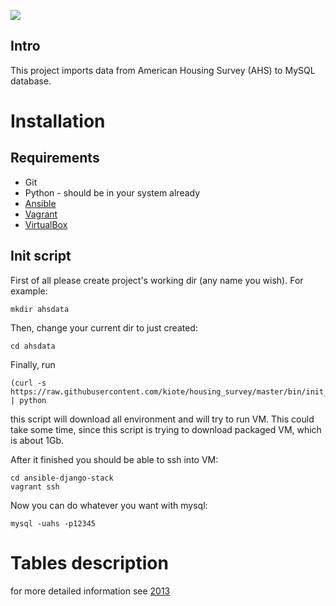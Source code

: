 ![](https://api.travis-ci.org/kiote/housing_survey.svg)

## Intro

This project imports data from American Housing Survey (AHS) to MySQL database.

# Installation

## Requirements

- Git
- Python - should be in your system already
- [Ansible](http://docs.ansible.com/intro_installation.html)
- [Vagrant](http://www.vagrantup.com/downloads.html)
- [VirtualBox](https://www.virtualbox.org/wiki/Downloads)

## Init script

First of all please create project's working dir (any name you wish). For example:

```
mkdir ahsdata
```

Then, change your current dir to just created:

```
cd ahsdata
```

Finally, run 

```
(curl -s https://raw.githubusercontent.com/kiote/housing_survey/master/bin/init_machine) | python
```

this script will download all environment and will try to run VM. This could take some time, 
since this script is trying to download packaged VM, which is about 1Gb.

After it finished you should be able to ssh into VM:

```
cd ansible-django-stack
vagrant ssh
```

Now you can do whatever you want with mysql:

```
mysql -uahs -p12345
```

# Tables description

for more detailed information see [2013](docs/2013.md)

